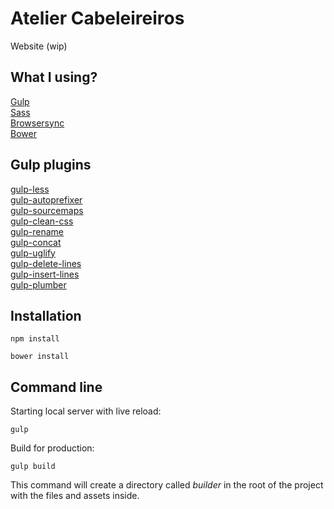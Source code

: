 # Atelier Cabeleireiros

Website (wip)

## What I using?

[Gulp](http://gulpjs.com)<br />
[Sass](http://lesscss.org/)<br />
[Browsersync](https://www.browsersync.io)<br />
[Bower](https://bower.io/)<br />

## Gulp plugins

[gulp-less](https://www.npmjs.com/package/gulp-less)<br />
[gulp-autoprefixer](https://www.npmjs.com/package/gulp-autoprefixer)<br />
[gulp-sourcemaps](https://www.npmjs.com/package/gulp-sourcemaps)<br />
[gulp-clean-css](https://www.npmjs.com/package/gulp-clean-css)<br />
[gulp-rename](https://www.npmjs.com/package/gulp-rename)<br />
[gulp-concat](https://www.npmjs.com/package/gulp-concat)<br />
[gulp-uglify](https://www.npmjs.com/package/gulp-uglify)<br />
[gulp-delete-lines](https://www.npmjs.com/package/gulp-delete-lines)<br />
[gulp-insert-lines](https://www.npmjs.com/package/gulp-insert-lines)<br />
[gulp-plumber](https://www.npmjs.com/package/gulp-plumber)<br />

## Installation

```
npm install
```

```
bower install
```

## Command line

Starting local server with live reload:

```
gulp
```

Build for production:

```
gulp build
```

This command will create a directory called <i>builder</i> in the root of the project with the files and assets inside.
